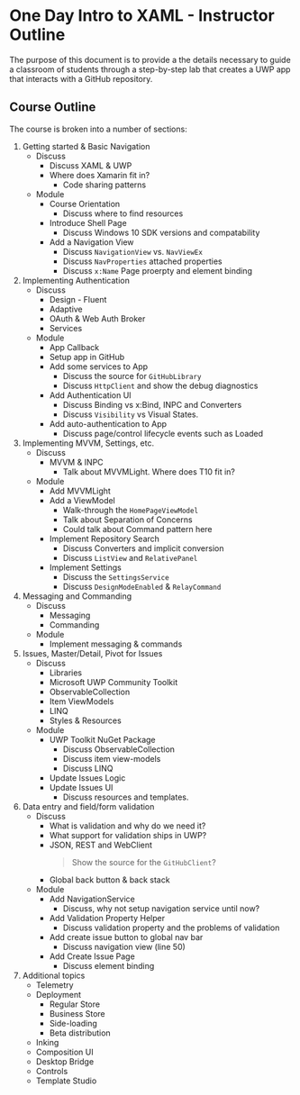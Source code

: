 # One Day Intro to XAML - Instructor Outline

The purpose of this document is to provide a the details necessary to guide a classroom of students through a step-by-step lab that creates a UWP app that interacts with a GitHub repository.

## Course Outline

The course is broken into a number of sections:

1. Getting started & Basic Navigation
    * Discuss
        * Discuss XAML & UWP
        * Where does Xamarin fit in?
            * Code sharing patterns
    * Module
        * Course Orientation
            * Discuss where to find resources
        * Introduce Shell Page
            * Discuss Windows 10 SDK versions and compatability
        * Add a Navigation View
            * Discuss `NavigationView` vs. `NavViewEx`
            * Discuss `NavProperties` attached properties
            * Discuss `x:Name` Page proerpty and element binding
1. Implementing Authentication
    * Discuss
        * Design - Fluent
        * Adaptive
        * OAuth & Web Auth Broker
        * Services
    * Module
        * App Callback
        * Setup app in GitHub
        * Add some services to App
            * Discuss the source for `GitHubLibrary`
            * Discuss `HttpClient` and show the debug diagnostics
        * Add Authentication UI
            * Discuss Binding vs x:Bind, INPC and Converters
            * Discuss `Visibility` vs Visual States.
        * Add auto-authentication to App
            * Discuss page/control lifecycle events such as Loaded
1. Implementing MVVM, Settings, etc.
    * Discuss
        * MVVM & INPC
            * Talk about MVVMLight. Where does T10 fit in?
    * Module
        * Add MVVMLight
        * Add a ViewModel
            * Walk-through the `HomePageViewModel`
            * Talk about Separation of Concerns
            * Could talk about Command pattern here
        * Implement Repository Search
            * Discuss Converters and implicit conversion
            * Discuss `ListView` and `RelativePanel`
        * Implement Settings
            * Discuss the `SettingsService`
            * Discuss `DesignModeEnabled` & `RelayCommand`
1. Messaging and Commanding
    * Discuss
        * Messaging
        * Commanding
    * Module
        * Implement messaging & commands
1. Issues, Master/Detail, Pivot for Issues
    * Discuss
        * Libraries
        * Microsoft UWP Community Toolkit
        * ObservableCollection
        * Item ViewModels
        * LINQ
        * Styles & Resources
    * Module
        * UWP Toolkit NuGet Package
            * Discuss ObservableCollection
            * Discuss item view-models
            * Discuss LINQ
        * Update Issues Logic
        * Update Issues UI
            * Discuss resources and templates.
1. Data entry and field/form validation
    * Discuss
        * What is validation and why do we need it?
        * What support for validation ships in UWP?
        * JSON, REST and WebClient
            > Show the source for the `GitHubClient`?
        * Global back button & back stack
    * Module
        * Add NavigationService
            * Discuss, why not setup navigation service until now?
        * Add Validation Property Helper
            * Discuss validation property and the problems of validation
        * Add create issue button to global nav bar
            * Discuss navigation view (line 50)
        * Add Create Issue Page
            * Discuss element binding
1. Additional topics
    * Telemetry
    * Deployment
        * Regular Store
        * Business Store
        * Side-loading
        * Beta distribution
    * Inking
    * Composition UI
    * Desktop Bridge
    * Controls
    * Template Studio
